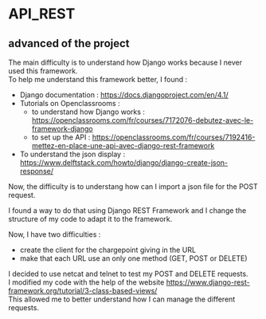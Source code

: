 # API_REST

## advanced of the project

The main difficulty is to understand how Django works because I never used this framework.  
To help me understand this framework better, I found :

- Django documentation : https://docs.djangoproject.com/en/4.1/
- Tutorials on Openclassrooms :
    + to understand how Django works : https://openclassrooms.com/fr/courses/7172076-debutez-avec-le-framework-django
    + to set up the API : https://openclassrooms.com/fr/courses/7192416-mettez-en-place-une-api-avec-django-rest-framework
- To understand the json display : https://www.delftstack.com/howto/django/django-create-json-response/

Now, the difficulty is to understang how can I import a json file for the POST request.  
  
I found a way to do that using Django REST Framework and I change the structure of my code to adapt it to the framework.  
  
Now, I have two difficulties :
- create the client for the chargepoint giving in the URL
- make that each URL use an only one method (GET, POST or DELETE)

I decided to use netcat and telnet to test my POST and DELETE requests.  
I modified my code with the help of the website https://www.django-rest-framework.org/tutorial/3-class-based-views/  
This allowed me to better understand how I can manage the different requests.  
